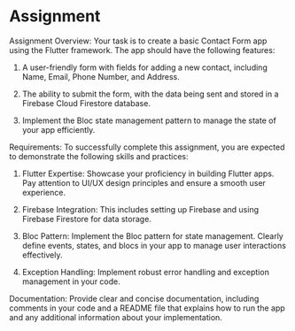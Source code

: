 # Assignment

Assignment Overview:
Your task is to create a basic Contact Form app using the Flutter framework. The app should have the following features:

1. A user-friendly form with fields for adding a new contact, including Name, Email, Phone Number, and Address.

2. The ability to submit the form, with the data being sent and stored in a Firebase Cloud Firestore database.

3. Implement the Bloc state management pattern to manage the state of your app efficiently.

Requirements:
To successfully complete this assignment, you are expected to demonstrate the following skills and practices:

1. Flutter Expertise: Showcase your proficiency in building Flutter apps. Pay attention to UI/UX design principles and ensure a smooth user experience.

2. Firebase Integration: This includes setting up Firebase and using Firebase Firestore for data storage.

3. Bloc Pattern: Implement the Bloc pattern for state management. Clearly define events, states, and blocs in your app to manage user interactions effectively.

4. Exception Handling: Implement robust error handling and exception management in your code.

Documentation: Provide clear and concise documentation, including comments in your code and a README file that explains how to run the app and any additional information about your implementation.